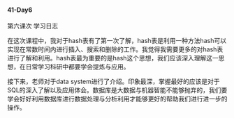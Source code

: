 #### 41-Day6

第六课次 学习日志

在这次课程中，我对于hash表有了第一次了解，hash表是利用一种方法hash可以实现在常数时间内进行插入、搜索和删除的工作。我觉得我需要更多的对hash表进行了解和利用。hash表最为重要的是hash这个思想，我们应该深入理解这一思想，在日常学习科研中都要学会提炼与应用。

接下来，老师对于data system进行了介绍。印象最深，掌握最好的应该是对于SQL的深入了解以及应用体会。数据库是大数据与机器智能不能够抛弃的，我们要学会好好利用数据库进行数据处理与分析利用才能够更好的帮助我们进行进一步的操作。